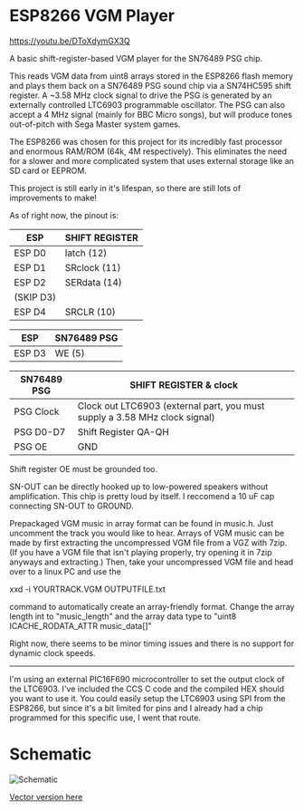# ESP8266 VGM Player
https://youtu.be/DToXdymGX3Q

A basic shift-register-based VGM player for the SN76489 PSG chip.

This reads VGM data from uint8 arrays stored in the ESP8266 flash memory and plays them back on a SN76489 PSG sound chip via a SN74HC595 shift register.
A ~3.58 MHz clock signal to drive the PSG is generated by an externally controlled LTC6903 programmable oscillator. The PSG can also accept a 4 MHz signal (mainly for BBC Micro songs), but will produce tones out-of-pitch with Sega Master system games.

The ESP8266 was chosen for this project for its incredibly fast processor and enormous RAM/ROM (64k, 4M respectively). This eliminates the need for a slower and more complicated system that uses external storage like an SD card or EEPROM.

This project is still early in it's lifespan, so there are still lots of improvements to make!

As of right now, the pinout is:

| ESP    | SHIFT REGISTER |
| --- | --- |
| ESP D0 | latch (12)     |
| ESP D1 | SRclock (11)   |
| ESP D2 | SERdata (14)   |
| (SKIP D3)  |            | 
| ESP D4 | SRCLR (10)     |

| ESP | SN76489 PSG |
| --- | --- |
| ESP D3 | WE (5) |

| SN76489 PSG | SHIFT REGISTER & clock |
| --- | --- |
| PSG Clock | Clock out LTC6903 (external part, you must supply a 3.58 MHz clock signal) |
| PSG D0-D7 | Shift Register QA-QH |
| PSG OE | GND |

Shift register OE must be grounded too.

SN-OUT can be directly hooked up to low-powered speakers without amplification. This chip is pretty loud by itself. I reccomend a 10 uF cap connecting SN-OUT to GROUND.

Prepackaged VGM music in array format can be found in music.h. Just uncomment the track you would like to hear. Arrays of VGM music can be made by first extracting the uncompressed VGM file from a VGZ with 7zip. (If you have a VGM file that isn't playing properly, try opening it in 7zip anyways and extracting.) Then, take your uncompressed VGM file and head over to a linux PC and use the 

xxd -i YOURTRACK.VGM OUTPUTFILE.txt

command to automatically create an array-friendly format. 
Change the array length int to "music_length" and the array data type to "uint8 ICACHE_RODATA_ATTR music_data[]"

Right now, there seems to be minor timing issues and there is no support for dynamic clock speeds. 

---------------------------------------------------------------------------------------------------------------------
I'm using an external PIC16F690 microcontroller to set the output clock of the LTC6903. I've included the CCS C code and the compiled HEX should you want to use it. You could easily setup the LTC6903 using SPI from the ESP8266, but since it's a bit limited for pins and I already had a chip programmed for this specific use, I went that route.

# Schematic
![Schematic](https://github.com/AidanHockey5/ESP8266_VGM_Player/blob/master/ESP-8266-PSG-VGM-Player.png)

[Vector version here](https://github.com/AidanHockey5/ESP8266_VGM_Player/blob/master/ESP-8266-PSG-VGM-Player_Vector.svg)
